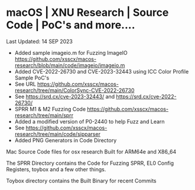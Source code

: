 # macOS | XNU Research | Source Code | PoC's and more....

Last Updated: 14 SEP 2023
- Added sample imageio.m for Fuzzing ImageIO https://github.com/xsscx/macos-research/blob/main/code/imageio/imageio.m
- Added CVE-2022-26730 and CVE-2023-32443 using ICC Color Profile Sample PoC's
- See URL https://github.com/xsscx/macos-research/tree/main/ColorSync-CVE-2022-26730
- See https://srd.cx/cve-2023-32443/ and https://srd.cx/cve-2022-26730/
- SPRR M1 & M2 Fuzzing Code https://github.com/xsscx/macos-research/tree/main/sprr
- Added a modified version of P0-2440 to help Fuzz and Learn
- See https://github.com/xsscx/macos-research/tree/main/code/sipparser
- Added PNG Generators in Code Directory
  
Mac Source Code files for osx research Built for ARM64e and X86_64

The SPRR Directory contains the Code for Fuzzing SPRR, EL0 Config Registers, toybox and a few other things. 

Toybox directory contains the Built Binary for recent Commits
